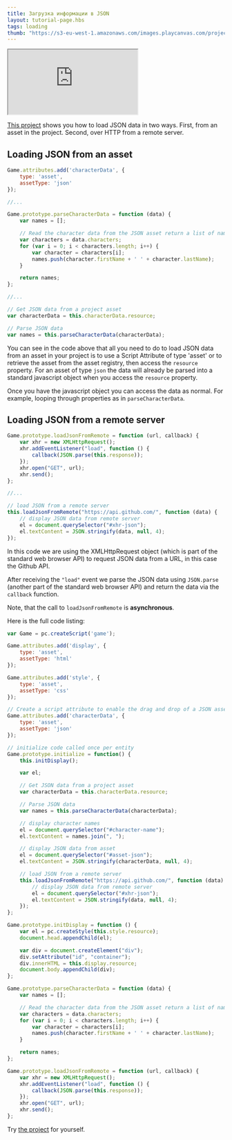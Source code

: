 ```yaml
---
title: Загрузка информации в JSON
layout: tutorial-page.hbs
tags: loading
thumb: "https://s3-eu-west-1.amazonaws.com/images.playcanvas.com/projects/12/405827/G8YF23-image-75.jpg"
---
```


<iframe loading="lazy" src="https://playcanv.as/p/cHnXIXoN/" title="Loading JSON Data"></iframe>

[This project][1] shows you how to load JSON data in two ways. First, from an asset in the project. Second, over HTTP from a remote server.

## Loading JSON from an asset

```javascript
Game.attributes.add('characterData', {
    type: 'asset',
    assetType: 'json'
});

//...

Game.prototype.parseCharacterData = function (data) {
    var names = [];

    // Read the character data from the JSON asset return a list of names
    var characters = data.characters;
    for (var i = 0; i < characters.length; i++) {
        var character = characters[i];
        names.push(character.firstName + ' ' + character.lastName);
    }

    return names;
};

//...

// Get JSON data from a project asset
var characterData = this.characterData.resource;

// Parse JSON data
var names = this.parseCharacterData(characterData);
```

You can see in the code above that all you need to do to load JSON data from an asset in your project is to use a Script Attribute of type 'asset' or to retrieve the asset from the asset registry, then access the `resource` property. For an asset of type `json` the data will already be parsed into a standard javascript object when you access the `resource` property.

Once you have the javascript object you can access the data as normal. For example, looping through properties as in `parseCharacterData`.

## Loading JSON from a remote server

```javascript
Game.prototype.loadJsonFromRemote = function (url, callback) {
    var xhr = new XMLHttpRequest();
    xhr.addEventListener("load", function () {
        callback(JSON.parse(this.response));
    });
    xhr.open("GET", url);
    xhr.send();
};

//...

// load JSON from a remote server
this.loadJsonFromRemote("https://api.github.com/", function (data) {
    // display JSON data from remote server
    el = document.querySelector("#xhr-json");
    el.textContent = JSON.stringify(data, null, 4);
});
```

In this code we are using the XMLHttpRequest object (which is part of the standard web browser API) to request JSON data from a URL, in this case the Github API.

After receiving the `"load"` event we parse the JSON data using `JSON.parse` (another part of the standard web browser API) and return the data via the `callback` function.

Note, that the call to `loadJsonFromRemote` is **asynchronous**.

Here is the full code listing:

```javascript
var Game = pc.createScript('game');

Game.attributes.add('display', {
    type: 'asset',
    assetType: 'html'
});

Game.attributes.add('style', {
    type: 'asset',
    assetType: 'css'
});

// Create a script attribute to enable the drag and drop of a JSON asset containing character data
Game.attributes.add('characterData', {
    type: 'asset',
    assetType: 'json'
});

// initialize code called once per entity
Game.prototype.initialize = function() {
    this.initDisplay();

    var el;

    // Get JSON data from a project asset
    var characterData = this.characterData.resource;

    // Parse JSON data
    var names = this.parseCharacterData(characterData);

    // display character names
    el = document.querySelector("#character-name");
    el.textContent = names.join(", ");

    // display JSON data from asset
    el = document.querySelector("#asset-json");
    el.textContent = JSON.stringify(characterData, null, 4);

    // load JSON from a remote server
    this.loadJsonFromRemote("https://api.github.com/", function (data) {
        // display JSON data from remote server
        el = document.querySelector("#xhr-json");
        el.textContent = JSON.stringify(data, null, 4);
    });
};

Game.prototype.initDisplay = function () {
    var el = pc.createStyle(this.style.resource);
    document.head.appendChild(el);

    var div = document.createElement("div");
    div.setAttribute("id", "container");
    div.innerHTML = this.display.resource;
    document.body.appendChild(div);
};

Game.prototype.parseCharacterData = function (data) {
    var names = [];

    // Read the character data from the JSON asset return a list of names
    var characters = data.characters;
    for (var i = 0; i < characters.length; i++) {
        var character = characters[i];
        names.push(character.firstName + ' ' + character.lastName);
    }

    return names;
};

Game.prototype.loadJsonFromRemote = function (url, callback) {
    var xhr = new XMLHttpRequest();
    xhr.addEventListener("load", function () {
        callback(JSON.parse(this.response));
    });
    xhr.open("GET", url);
    xhr.send();
};
```

Try [the project][1] for yourself.

[1]: https://playcanvas.com/project/405827
